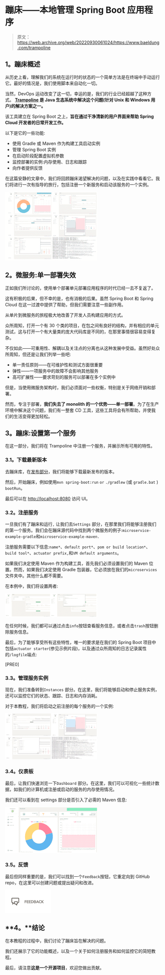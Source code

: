 # 蹦床——本地管理 Spring Boot 应用程序

> 原文：<https://web.archive.org/web/20220930061024/https://www.baeldung.com/trampoline>

## **1。蹦床概述**

从历史上看，理解我们的系统在运行时的状态的一个简单方法是在终端中手动运行它。最好的情况是，我们使用脚本来自动化一切。

当然，DevOps 运动改变了这一切，幸运的是，我们的行业已经超越了这种方式。 **[Trampoline](https://web.archive.org/web/20220921064804/https://github.com/ErnestOrt/Trampoline) 是 Java 生态系统中解决这个问题(针对 Unix 和 Windows 用户)的解决方案之一。**

该工具建立在 Spring Boot 之上，**旨在通过干净清新的用户界面来帮助 Spring Cloud 开发者的日常开发工作。**

以下是它的一些功能:

*   使用 Gradle 或 Maven 作为构建工具启动实例
*   管理 Spring Boot 实例
*   在启动阶段配置虚拟机参数
*   监控部署的实例:内存使用、日志和跟踪
*   向作者提供反馈

在这篇安静的文章中，我们将回顾蹦床渴望解决的问题，以及在实践中看看它。我们将进行一次有指导的旅行，包括注册一个新服务和启动该服务的一个实例。

[![TrampolineUI 2](img/633dfc6dec7a3eabcb579886121dea76.png)](/web/20220921064804/https://www.baeldung.com/wp-content/uploads/2017/09/TrampolineUI_2.png)

## **2。微服务:单一部署失效**

正如我们所讨论的，使用单个部署单元部署应用程序的时代已经一去不复返了。

这有积极的后果，但不幸的是，也有消极的后果。虽然 Spring Boot 和 Spring Cloud 在这一过渡中提供了帮助，但我们需要注意一些副作用。

从单片到微服务的旅程极大地改善了开发人员构建应用的方式。

众所周知，打开一个有 30 个类的项目，在包之间有良好的结构，并有相应的单元测试，这与打开一个有大量类的庞大代码库是不同的，在那里事情很容易变得复杂。

不仅如此——可重用性、解耦以及关注点的分离也从这种发展中受益。虽然好处众所周知，但还是让我们列举一些吧:

*   单一责任原则——在可维护性和测试方面很重要
*   弹性——一项服务中的故障不会影响其他服务
*   高可扩展性——要求苛刻的服务可以部署在多个实例中

但是，当使用微服务架构时，我们必须面对一些权衡，特别是关于网络开销和部署。

然而，专注于部署，**我们失去了 monolith 的一个优势——单一部署**。为了在生产环境中解决这个问题，我们有一整套 CD 工具，这些工具将会有所帮助，并使我们的生活变得更加轻松。

## **3。蹦床:设置第一个服务**

在这一部分，我们将在 Trampoline 中注册一个服务，并展示所有可用的特性。

### **3.1。下载最新版本**

去蹦床库，在[发布部分](https://web.archive.org/web/20220921064804/https://github.com/ErnestOrt/Trampoline/releases)，我们将能够下载最新发布的版本。

然后，开始蹦床，例如使用`mvn spring-boot:run` `or` `./gradlew` (或 `gradle.bat` ) `bootRun`。

最后可以在 [http://localhost:8080](https://web.archive.org/web/20220921064804/http://localhost:8080/) 访问 UI。

### **3.2。注册服务**

一旦我们有了蹦床和运行`,` 让我们去`Settings` 部分，在那里我们将能够注册我们的第一个服务。我们会在蹦床源代码中找到两个微服务的例子:`microservice-example-gradle`和`microservice-example-maven.`

注册服务需要以下信息:`name*`、`default port*`、`pom or build location*`、`build tool*`、`actuator prefix,`和`VM default arguments`。

如果我们决定使用 Maven 作为构建工具，首先我们必须设置我们的 Maven 位置。然而，如果我们决定使用 Gradle 包装器，它必须放在我们的`microservices`文件夹中。其他什么都不需要。

在本例中，我们将设置两者:

[![trampolinev3 3](img/fec1623eb7c9df5f24a200eb5dfd3775.png)](/web/20220921064804/https://www.baeldung.com/wp-content/uploads/2017/09/trampolinev3_3.png)

在任何时候，我们都可以通过点击`info`按钮查看服务信息，或者点击`trash`按钮删除服务信息。

最后，为了能够享受所有这些特性，唯一的要求是在我们的 Spring Boot 项目中包括`actuator starter`(参见示例片段)，以及通过众所周知的日志记录属性的`/logfile`端点:

[PRE0]

### **3.3。管理服务实例**

现在，我们准备转到`Instances` 部分。在这里，我们将能够启动和停止服务实例，还可以监控它们的状态、跟踪、日志和内存消耗。

对于本教程，我们将启动之前注册的每个服务的一个实例:

[![trampoline instances](img/3f6c76db883f02e42d7cf5cb4d93cf3a.png)](/web/20220921064804/https://www.baeldung.com/wp-content/uploads/2017/09/trampoline-instances.png)

### **3.4。仪表板**

最后，让我们快速浏览一下`Dashboard` 部分。在这里，我们可以可视化一些统计数据，如我们的计算机或注册或启动的服务的内存使用情况。

我们还可以看到在 settings 部分是否引入了必需的 Maven 信息:

[![trampoline dashboard](img/62a18604ed6976f817c98c6a6a1fc273.png)](/web/20220921064804/https://www.baeldung.com/wp-content/uploads/2017/09/trampoline_dashboard.png)

### **3.5。反馈**

最后但同样重要的是，我们可以找到一个`Feedback`按钮，它重定向到 GitHub repo，在这里可以创建问题或提出疑问和改进。

[![trampoline feedback](img/ad611b291d5f2795686befc203d67ff5.png)](/web/20220921064804/https://www.baeldung.com/wp-content/uploads/2017/09/trampoline_feedback.png)

## **4。**结论

在本教程的过程中，我们讨论了蹦床旨在解决的问题。

我们还展示了它的功能概述，以及一个关于如何注册服务和如何监控它的简短教程。

最后，请注意**这是一个开源项目**，欢迎您做出贡献。